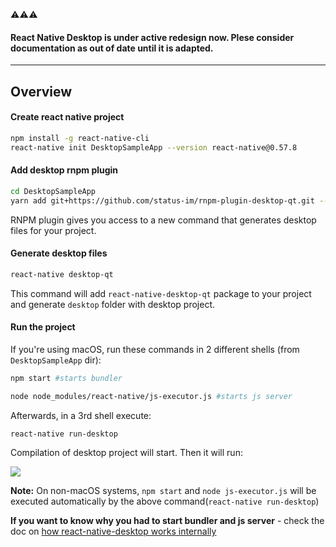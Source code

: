 :warning::warning::warning:
#### React Native Desktop is under active redesign now. Plese consider documentation as out of date until it is adapted.

---
## Overview

#### Create react native project
```sh
npm install -g react-native-cli
react-native init DesktopSampleApp --version react-native@0.57.8
```

#### Add desktop rnpm plugin
```sh
cd DesktopSampleApp
yarn add git+https://github.com/status-im/rnpm-plugin-desktop-qt.git --dev
```
RNPM plugin gives you access to a new command that generates desktop files for your project.


#### Generate desktop files
```sh
react-native desktop-qt
```
This command will add `react-native-desktop-qt` package to your project and generate `desktop` folder with desktop project.


#### Run the project
If you're using macOS, run these commands in 2 different shells (from `DesktopSampleApp` dir):
```sh
npm start #starts bundler
```
```sh
node node_modules/react-native/js-executor.js #starts js server
```

Afterwards, in a 3rd shell execute:
```sh
react-native run-desktop
```
Compilation of desktop project will start. Then it will run:

![](./media/react-native-desktop-new-app.png)

**Note:** On non-macOS systems, `npm start` and `node js-executor.js` will be executed automatically by the above command(`react-native run-desktop`)


**If you want to know why you had to start bundler and js server** - check the doc on [how react-native-desktop works internally](./HowRNDesktopAppWorks.md)
